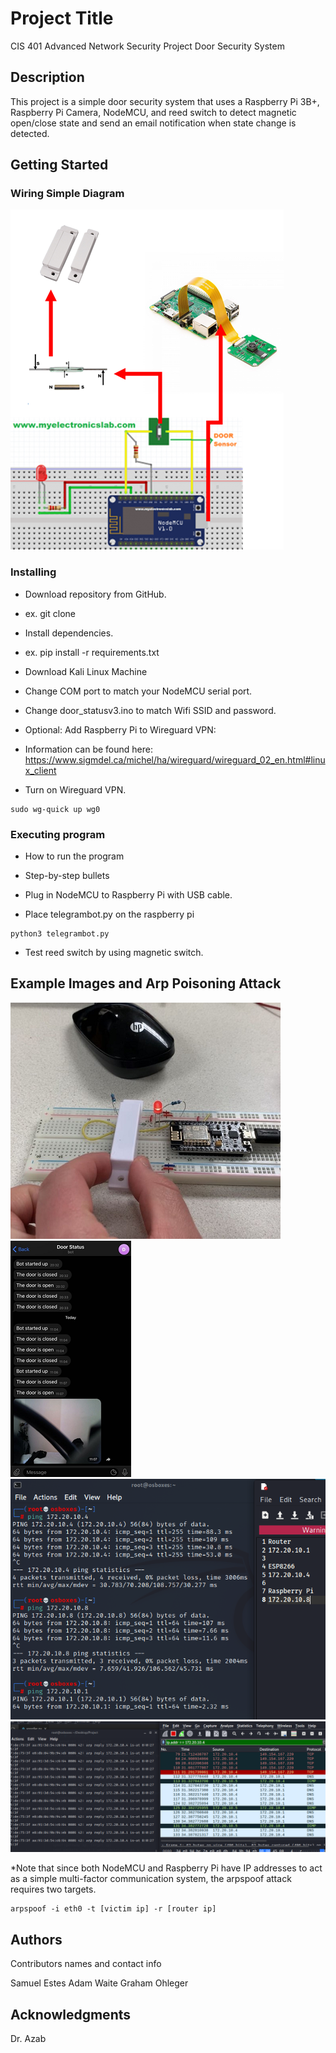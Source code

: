 # Project Title

CIS 401 Advanced Network Security Project
Door Security System

## Description

This project is a simple door security system that uses a Raspberry Pi 3B+, Raspberry Pi Camera, NodeMCU, and reed switch to detect magnetic open/close state and send an email notification when state change is detected.

## Getting Started

### Wiring Simple Diagram
![Simple Wiring Diagram](docs/simplediagram.png)

### Installing

* Download repository from GitHub.
* ex. git clone
* Install dependencies.
* ex. pip install -r requirements.txt

* Download Kali Linux Machine
* Change COM port to match your NodeMCU serial port.
* Change door_statusv3.ino to match Wifi SSID and password.
* Optional: Add Raspberry Pi to Wireguard VPN:
* Information can be found here: https://www.sigmdel.ca/michel/ha/wireguard/wireguard_02_en.html#linux_client 
* Turn on Wireguard VPN.
```
sudo wg-quick up wg0
```

### Executing program

* How to run the program
* Step-by-step bullets

* Plug in NodeMCU to Raspberry Pi with USB cable.
* Place telegrambot.py on the raspberry pi
```
python3 telegrambot.py
```
* Test reed switch by using magnetic switch.

## Example Images and Arp Poisoning Attack

![Magnetic Switch](docs/6.png)
![Telegram](docs/7.png)
![IPs](docs/1.png)
![arpspoof](docs/5.png)

*Note that since both NodeMCU and Raspberry Pi have IP addresses to act as a simple multi-factor communication system, the arpspoof attack requires two targets.
```
arpspoof -i eth0 -t [victim ip] -r [router ip]
```

## Authors

Contributors names and contact info

Samuel Estes
Adam Waite
Graham Ohleger

## Acknowledgments

Dr. Azab